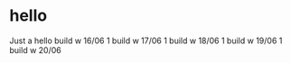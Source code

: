 # hello
Just a hello
build w 16/06 1
build w 17/06 1
build w 18/06 1
build w 19/06 1
build w 20/06 
